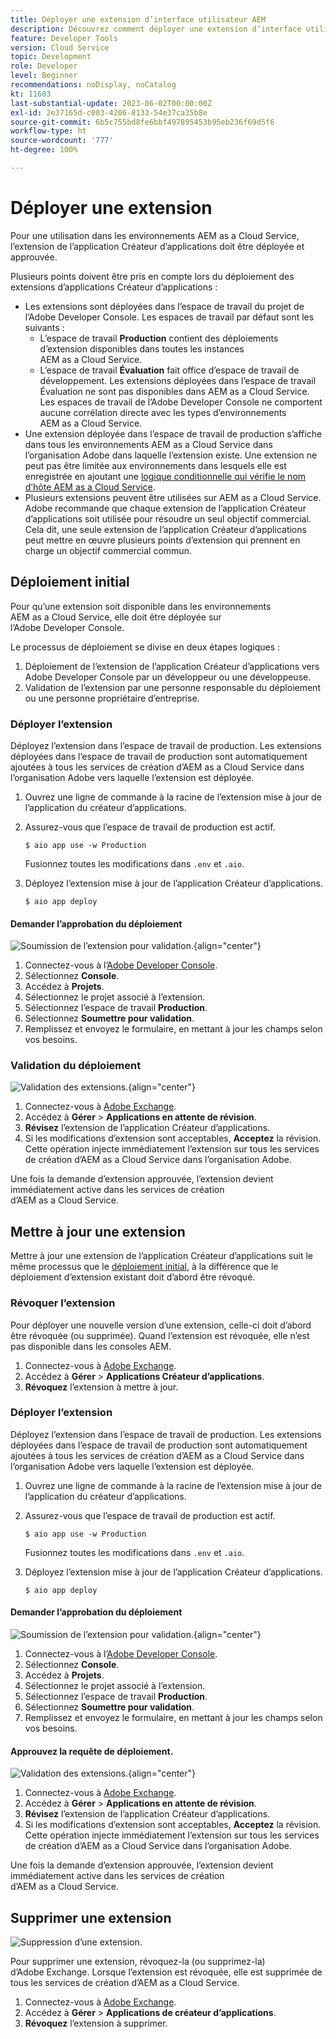 ```yaml
---
title: Déployer une extension d’interface utilisateur AEM
description: Découvrez comment déployer une extension d’interface utilisateur AEM.
feature: Developer Tools
version: Cloud Service
topic: Development
role: Developer
level: Beginner
recommendations: noDisplay, noCatalog
kt: 11603
last-substantial-update: 2023-06-02T00:00:00Z
exl-id: 2e37165d-c003-4206-8133-54e37ca35b8e
source-git-commit: 6b5c755bd8fe6bbf497895453b95eb236f69d5f6
workflow-type: ht
source-wordcount: '777'
ht-degree: 100%

---
```


# Déployer une extension

Pour une utilisation dans les environnements AEM as a Cloud Service, l’extension de l’application Créateur d’applications doit être déployée et approuvée.

Plusieurs points doivent être pris en compte lors du déploiement des extensions d’applications Créateur d’applications :

+ Les extensions sont déployées dans l’espace de travail du projet de l’Adobe Developer Console. Les espaces de travail par défaut sont les suivants :
   + L’espace de travail __Production__ contient des déploiements d’extension disponibles dans toutes les instances AEM as a Cloud Service.
   + L’espace de travail __Évaluation__ fait office d’espace de travail de développement. Les extensions déployées dans l’espace de travail Évaluation ne sont pas disponibles dans AEM as a Cloud Service.
Les espaces de travail de l’Adobe Developer Console ne comportent aucune corrélation directe avec les types d’environnements AEM as a Cloud Service.
+ Une extension déployée dans l’espace de travail de production s’affiche dans tous les environnements AEM as a Cloud Service dans l’organisation Adobe dans laquelle l’extension existe.
Une extension ne peut pas être limitée aux environnements dans lesquels elle est enregistrée en ajoutant une [logique conditionnelle qui vérifie le nom d’hôte AEM as a Cloud Service](https://developer.adobe.com/uix/docs/guides/publication/#enabling-extension-only-on-specific-aem-environments).
+ Plusieurs extensions peuvent être utilisées sur AEM as a Cloud Service. Adobe recommande que chaque extension de l’application Créateur d’applications soit utilisée pour résoudre un seul objectif commercial. Cela dit, une seule extension de l’application Créateur d’applications peut mettre en œuvre plusieurs points d’extension qui prennent en charge un objectif commercial commun.

## Déploiement initial

Pour qu’une extension soit disponible dans les environnements AEM as a Cloud Service, elle doit être déployée sur l’Adobe Developer Console.

Le processus de déploiement se divise en deux étapes logiques :

1. Déploiement de l’extension de l’application Créateur d’applications vers Adobe Developer Console par un développeur ou une développeuse.
1. Validation de l’extension par une personne responsable du déploiement ou une personne propriétaire d’entreprise.

### Déployer l’extension

Déployez l’extension dans l’espace de travail de production. Les extensions déployées dans l’espace de travail de production sont automatiquement ajoutées à tous les services de création d’AEM as a Cloud Service dans l’organisation Adobe vers laquelle l’extension est déployée.

1. Ouvrez une ligne de commande à la racine de l’extension mise à jour de l’application du créateur d’applications.
1. Assurez-vous que l’espace de travail de production est actif.

   ```shell
   $ aio app use -w Production
   ```

   Fusionnez toutes les modifications dans `.env` et `.aio`.

1. Déployez l’extension mise à jour de l’application Créateur d’applications.

   ```shell
   $ aio app deploy
   ```

#### Demander l’approbation du déploiement

![Soumission de l’extension pour validation.](./assets/deploy/submit-for-approval.png){align="center"}

1. Connectez-vous à l’[Adobe Developer Console](https://developer.adobe.com).
1. Sélectionnez __Console__.
1. Accédez à __Projets__.
1. Sélectionnez le projet associé à l’extension.
1. Sélectionnez l’espace de travail __Production__.
1. Sélectionnez __Soumettre pour validation__.
1. Remplissez et envoyez le formulaire, en mettant à jour les champs selon vos besoins.

### Validation du déploiement

![Validation des extensions.](./assets/deploy/adobe-exchange.png){align="center"}

1. Connectez-vous à [Adobe Exchange](https://exchange.adobe.com/).
1. Accédez à __Gérer__ > __Applications en attente de révision__.
1. __Révisez__ l’extension de l’application Créateur d’applications.
1. Si les modifications d’extension sont acceptables, __Acceptez__ la révision. Cette opération injecte immédiatement l’extension sur tous les services de création d’AEM as a Cloud Service dans l’organisation Adobe.

Une fois la demande d’extension approuvée, l’extension devient immédiatement active dans les services de création d’AEM as a Cloud Service.

## Mettre à jour une extension

Mettre à jour une extension de l’application Créateur d’applications suit le même processus que le [déploiement initial](#initial-deployment), à la différence que le déploiement d’extension existant doit d’abord être révoqué.

### Révoquer l’extension

Pour déployer une nouvelle version d’une extension, celle-ci doit d’abord être révoquée (ou supprimée). Quand l’extension est révoquée, elle n’est pas disponible dans les consoles AEM.

1. Connectez-vous à [Adobe Exchange](https://exchange.adobe.com/).
1. Accédez à __Gérer__ > __Applications Créateur d’applications__.
1. __Révoquez__ l’extension à mettre à jour.

### Déployer l’extension

Déployez l’extension dans l’espace de travail de production. Les extensions déployées dans l’espace de travail de production sont automatiquement ajoutées à tous les services de création d’AEM as a Cloud Service dans l’organisation Adobe vers laquelle l’extension est déployée.

1. Ouvrez une ligne de commande à la racine de l’extension mise à jour de l’application du créateur d’applications.
1. Assurez-vous que l’espace de travail de production est actif.

   ```shell
   $ aio app use -w Production
   ```

   Fusionnez toutes les modifications dans `.env` et `.aio`.

1. Déployez l’extension mise à jour de l’application Créateur d’applications.

   ```shell
   $ aio app deploy
   ```

#### Demander l’approbation du déploiement

![Soumission de l’extension pour validation.](./assets/deploy/submit-for-approval.png){align="center"}

1. Connectez-vous à l’[Adobe Developer Console](https://developer.adobe.com).
1. Sélectionnez __Console__.
1. Accédez à __Projets__.
1. Sélectionnez le projet associé à l’extension.
1. Sélectionnez l’espace de travail __Production__.
1. Sélectionnez __Soumettre pour validation__.
1. Remplissez et envoyez le formulaire, en mettant à jour les champs selon vos besoins.

#### Approuvez la requête de déploiement.

![Validation des extensions.](./assets/deploy/adobe-exchange.png){align="center"}

1. Connectez-vous à [Adobe Exchange](https://exchange.adobe.com/).
1. Accédez à __Gérer__ > __Applications en attente de révision__.
1. __Révisez__ l’extension de l’application Créateur d’applications.
1. Si les modifications d’extension sont acceptables, __Acceptez__ la révision. Cette opération injecte immédiatement l’extension sur tous les services de création d’AEM as a Cloud Service dans l’organisation Adobe.

Une fois la demande d’extension approuvée, l’extension devient immédiatement active dans les services de création d’AEM as a Cloud Service.

## Supprimer une extension

![Suppression d’une extension.](./assets/deploy/revoke.png)

Pour supprimer une extension, révoquez-la (ou supprimez-la) d’Adobe Exchange. Lorsque l’extension est révoquée, elle est supprimée de tous les services de création d’AEM as a Cloud Service.

1. Connectez-vous à [Adobe Exchange](https://exchange.adobe.com/).
1. Accédez à __Gérer__ > __Applications de créateur d’applications__.
1. __Révoquez__ l’extension à supprimer.
